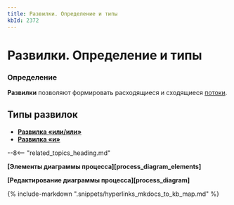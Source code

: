 ```yaml
---
title: Развилки. Определение и типы
kbId: 2372
---
```


# Развилки. Определение и типы

### Определение

**Развилки** позволяют формировать расходящиеся и сходящиеся [потоки](https://kb.comindware.ru/article.php?id=2368).

## Типы развилок

- **[Развилка «или/или»](https://kb.comindware.ru/article.php?id=2373)**
- **[Развилка «и»](https://kb.comindware.ru/article.php?id=2371)**

--8<-- "related_topics_heading.md"

**[Элементы диаграммы процесса][process_diagram_elements]**

**[Редактирование диаграммы процесса][process_diagram]**

{% include-markdown ".snippets/hyperlinks_mkdocs_to_kb_map.md" %}
